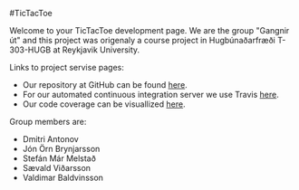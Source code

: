 #TicTacToe
 
Welcome to your TicTacToe development page. We are the group "Gangnir út" and this project was origenaly a course project in Hugbúnaðarfræði T-303-HUGB at Reykjavik University.

Links to project servise pages:
* Our repository at GitHub can be found [here](https://github.com/GengnirUt/tictactoe). 
* For our automated continuous integration server we use Travis [here](https://travis-ci.org/GengnirUt/tictactoe). 
* Our code coverage can be visuallized [here](https://codecov.io/gh/GengnirUt/tictactoe). 

Group members are:
* Dmitri Antonov
* Jón Örn Brynjarsson
* Stefán Már Melstað
* Sævald Viðarsson
* Valdimar Baldvinsson

